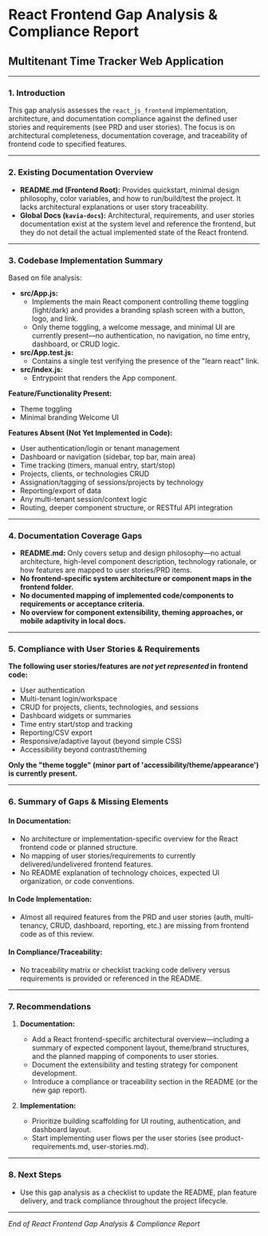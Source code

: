 # React Frontend Gap Analysis & Compliance Report
## Multitenant Time Tracker Web Application

---

### 1. Introduction

This gap analysis assesses the `react_js_frontend` implementation, architecture, and documentation compliance against the defined user stories and requirements (see PRD and user stories). The focus is on architectural completeness, documentation coverage, and traceability of frontend code to specified features.

---

### 2. Existing Documentation Overview

- **README.md (Frontend Root):** Provides quickstart, minimal design philosophy, color variables, and how to run/build/test the project. It lacks architectural explanations or user story traceability.
- **Global Docs (`kavia-docs`):** Architectural, requirements, and user stories documentation exist at the system level and reference the frontend, but they do not detail the actual implemented state of the React frontend.

---

### 3. Codebase Implementation Summary

Based on file analysis:

- **src/App.js:**  
  - Implements the main React component controlling theme toggling (light/dark) and provides a branding splash screen with a button, logo, and link.
  - Only theme toggling, a welcome message, and minimal UI are currently present—no authentication, no navigation, no time entry, dashboard, or CRUD logic.
- **src/App.test.js:**  
  - Contains a single test verifying the presence of the "learn react" link.
- **src/index.js:**  
  - Entrypoint that renders the App component.

**Feature/Functionality Present:**  
- Theme toggling
- Minimal branding Welcome UI

**Features Absent (Not Yet Implemented in Code):**  
- User authentication/login or tenant management
- Dashboard or navigation (sidebar, top bar, main area)
- Time tracking (timers, manual entry, start/stop)
- Projects, clients, or technologies CRUD
- Assignation/tagging of sessions/projects by technology
- Reporting/export of data
- Any multi-tenant session/context logic
- Routing, deeper component structure, or RESTful API integration

---

### 4. Documentation Coverage Gaps

- **README.md:** Only covers setup and design philosophy—no actual architecture, high-level component description, technology rationale, or how features are mapped to user stories/PRD items.
- **No frontend-specific system architecture or component maps in the frontend folder.**
- **No documented mapping of implemented code/components to requirements or acceptance criteria.**
- **No overview for component extensibility, theming approaches, or mobile adaptivity in local docs.**

---

### 5. Compliance with User Stories & Requirements

**The following user stories/features are *not yet represented* in frontend code:**
- User authentication
- Multi-tenant login/workspace
- CRUD for projects, clients, technologies, and sessions
- Dashboard widgets or summaries
- Time entry start/stop and tracking
- Reporting/CSV export
- Responsive/adaptive layout (beyond simple CSS)
- Accessibility beyond contrast/theming

**Only the "theme toggle" (minor part of 'accessibility/theme/appearance') is currently present.**

---

### 6. Summary of Gaps & Missing Elements

#### In Documentation:
- No architecture or implementation-specific overview for the React frontend code or planned structure.
- No mapping of user stories/requirements to currently delivered/undelivered frontend features.
- No README explanation of technology choices, expected UI organization, or code conventions.

#### In Code Implementation:
- Almost all required features from the PRD and user stories (auth, multi-tenancy, CRUD, dashboard, reporting, etc.) are missing from frontend code as of this review.

#### In Compliance/Traceability:
- No traceability matrix or checklist tracking code delivery versus requirements is provided or referenced in the README.

---

### 7. Recommendations

1. **Documentation:**
   - Add a React frontend-specific architectural overview—including a summary of expected component layout, theme/brand structures, and the planned mapping of components to user stories.
   - Document the extensibility and testing strategy for component development.
   - Introduce a compliance or traceability section in the README (or the new gap report).

2. **Implementation:**
   - Prioritize building scaffolding for UI routing, authentication, and dashboard layout.
   - Start implementing user flows per the user stories (see product-requirements.md, user-stories.md).

---

### 8. Next Steps

- Use this gap analysis as a checklist to update the README, plan feature delivery, and track compliance throughout the project lifecycle.

---

*End of React Frontend Gap Analysis & Compliance Report*
